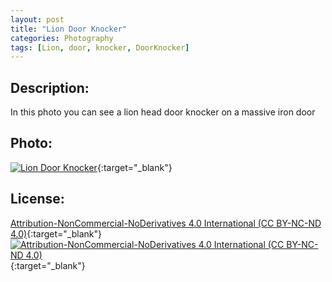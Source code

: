 ```yaml
---
layout: post
title: "Lion Door Knocker"
categories: Photography
tags: [Lion, door, knocker, DoorKnocker]
---
```

## Description:
In this photo you can see a lion head door knocker on a massive iron door
## Photo:
[![Lion Door Knocker](https://live.staticflickr.com/65535/51796078427_9439bc8599_c_d.jpg)](https://www.flickr.com/photos/mike_ravenblack/51796078427){:target="_blank"}
## License:
[Attribution-NonCommercial-NoDerivatives 4.0 International (CC BY-NC-ND 4.0)](https://creativecommons.org/licenses/by-nc-nd/4.0/){:target="_blank"} \
[![Attribution-NonCommercial-NoDerivatives 4.0 International (CC BY-NC-ND 4.0)](https://i.creativecommons.org/l/by-nc-nd/4.0/88x31.png)](http://creativecommons.org/licenses/by-nc-nd/4.0/){:target="_blank"}